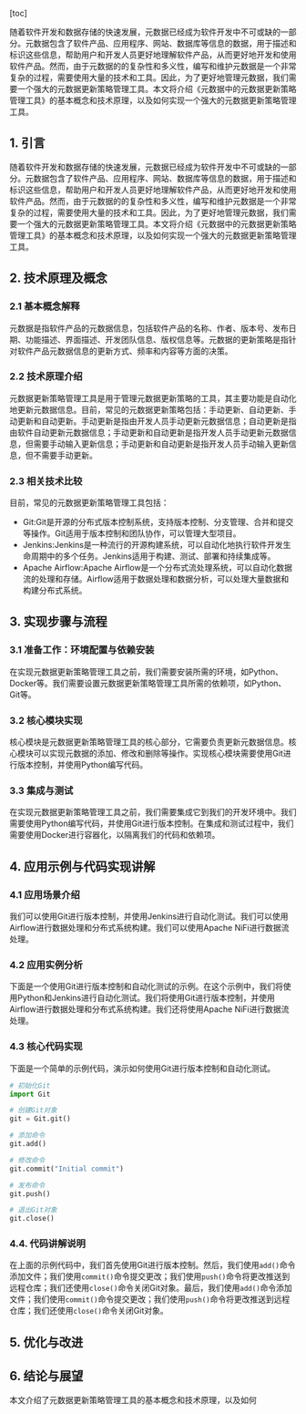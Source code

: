 
[toc]                    
                
                
随着软件开发和数据存储的快速发展，元数据已经成为软件开发中不可或缺的一部分。元数据包含了软件产品、应用程序、网站、数据库等信息的数据，用于描述和标识这些信息，帮助用户和开发人员更好地理解软件产品，从而更好地开发和使用软件产品。然而，由于元数据的的复杂性和多义性，编写和维护元数据是一个非常复杂的过程，需要使用大量的技术和工具。因此，为了更好地管理元数据，我们需要一个强大的元数据更新策略管理工具。本文将介绍《元数据中的元数据更新策略管理工具》的基本概念和技术原理，以及如何实现一个强大的元数据更新策略管理工具。

## 1. 引言

随着软件开发和数据存储的快速发展，元数据已经成为软件开发中不可或缺的一部分。元数据包含了软件产品、应用程序、网站、数据库等信息的数据，用于描述和标识这些信息，帮助用户和开发人员更好地理解软件产品，从而更好地开发和使用软件产品。然而，由于元数据的的复杂性和多义性，编写和维护元数据是一个非常复杂的过程，需要使用大量的技术和工具。因此，为了更好地管理元数据，我们需要一个强大的元数据更新策略管理工具。本文将介绍《元数据中的元数据更新策略管理工具》的基本概念和技术原理，以及如何实现一个强大的元数据更新策略管理工具。

## 2. 技术原理及概念

### 2.1 基本概念解释

元数据是指软件产品的元数据信息，包括软件产品的名称、作者、版本号、发布日期、功能描述、界面描述、开发团队信息、版权信息等。元数据的更新策略是指针对软件产品元数据信息的更新方式、频率和内容等方面的决策。

### 2.2 技术原理介绍

元数据更新策略管理工具是用于管理元数据更新策略的工具，其主要功能是自动化地更新元数据信息。目前，常见的元数据更新策略包括：手动更新、自动更新、手动更新和自动更新。手动更新是指由开发人员手动更新元数据信息；自动更新是指由软件自动更新元数据信息；手动更新和自动更新是指开发人员手动更新元数据信息，但需要手动输入更新信息；手动更新和自动更新是指开发人员手动输入更新信息，但不需要手动更新。

### 2.3 相关技术比较

目前，常见的元数据更新策略管理工具包括：

- Git:Git是开源的分布式版本控制系统，支持版本控制、分支管理、合并和提交等操作。Git适用于版本控制和团队协作，可以管理大型项目。
- Jenkins:Jenkins是一种流行的开源构建系统，可以自动化地执行软件开发生命周期中的多个任务。Jenkins适用于构建、测试、部署和持续集成等。
- Apache Airflow:Apache Airflow是一个分布式流处理系统，可以自动化数据流的处理和存储。Airflow适用于数据处理和数据分析，可以处理大量数据和构建分布式系统。

## 3. 实现步骤与流程

### 3.1 准备工作：环境配置与依赖安装

在实现元数据更新策略管理工具之前，我们需要安装所需的环境，如Python、Docker等。我们需要设置元数据更新策略管理工具所需的依赖项，如Python、Git等。

### 3.2 核心模块实现

核心模块是元数据更新策略管理工具的核心部分，它需要负责更新元数据信息。核心模块可以实现元数据的添加、修改和删除等操作。实现核心模块需要使用Git进行版本控制，并使用Python编写代码。

### 3.3 集成与测试

在实现元数据更新策略管理工具之前，我们需要集成它到我们的开发环境中。我们需要使用Python编写代码，并使用Git进行版本控制。在集成和测试过程中，我们需要使用Docker进行容器化，以隔离我们的代码和依赖项。

## 4. 应用示例与代码实现讲解

### 4.1 应用场景介绍

我们可以使用Git进行版本控制，并使用Jenkins进行自动化测试。我们可以使用Airflow进行数据处理和分布式系统构建。我们可以使用Apache NiFi进行数据流处理。

### 4.2 应用实例分析

下面是一个使用Git进行版本控制和自动化测试的示例。在这个示例中，我们将使用Python和Jenkins进行自动化测试。我们将使用Git进行版本控制，并使用Airflow进行数据处理和分布式系统构建。我们还将使用Apache NiFi进行数据流处理。

### 4.3 核心代码实现

下面是一个简单的示例代码，演示如何使用Git进行版本控制和自动化测试。

```python
# 初始化Git
import Git

# 创建Git对象
git = Git.git()

# 添加命令
git.add()

# 修改命令
git.commit("Initial commit")

# 发布命令
git.push()

# 退出Git对象
git.close()
```

### 4.4. 代码讲解说明

在上面的示例代码中，我们首先使用Git进行版本控制。然后，我们使用`add()`命令添加文件；我们使用`commit()`命令提交更改；我们使用`push()`命令将更改推送到远程仓库；我们还使用`close()`命令关闭Git对象。最后，我们使用`add()`命令添加文件；我们使用`commit()`命令提交更改；我们使用`push()`命令将更改推送到远程仓库；我们还使用`close()`命令关闭Git对象。

## 5. 优化与改进

## 6. 结论与展望

本文介绍了元数据更新策略管理工具的基本概念和技术原理，以及如何

